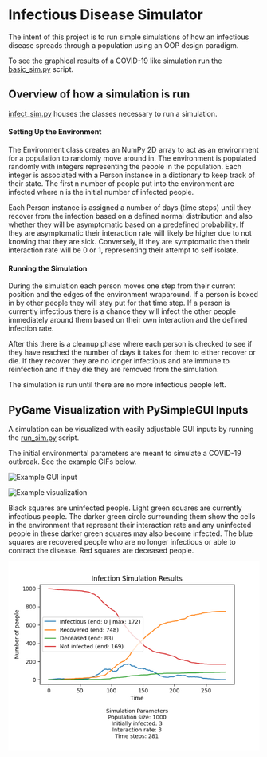 # Infectious Disease Simulator
The intent of this project is to run simple simulations of how an infectious disease spreads through a population using an OOP design paradigm.

To see the graphical results of a COVID-19 like simulation run the [basic_sim.py](basic_sim.py) script.

## Overview of how a simulation is run
[infect_sim.py](infect_sim.py) houses the classes necessary to run a simulation.

#### Setting Up the Environment
The Environment class creates an NumPy 2D array to act as an environment for a population to randomly move around in. The environment is populated randomly with integers representing the people in the population. Each integer is associated with a Person instance in a dictionary to keep track of their state. The first n number of people put into the environment are infected where n is the initial number of infected people.

Each Person instance is assigned a number of days (time steps) until they recover from the infection based on a defined normal distribution and also whether they will be asymptomatic based on a predefined probability. If they are asymptomatic their interaction rate will likely be higher due to not knowing that they are sick. Conversely, if they are symptomatic then their interaction rate will be 0 or 1, representing their attempt to self isolate.

#### Running the Simulation
During the simulation each person moves one step from their current position and the edges of the environment wraparound. If a person is boxed in by other people they will stay put for that time step. If a person is currently infectious there is a chance they will infect the other people immediately around them based on their own interaction and the defined infection rate.

After this there is a cleanup phase where each person is checked to see if they have reached the number of days it takes for them to either recover or die. If they recover they are no longer infectious and are immune to reinfection and if they die they are removed from the simulation.

The simulation is run until there are no more infectious people left.

## PyGame Visualization with PySimpleGUI Inputs

A simulation can be visualized with easily adjustable GUI inputs by running the [run_sim.py](run_sim.py) script.

The initial environmental parameters are meant to simulate a COVID-19 outbreak. See the example GIFs below.

![Example GUI input](/figures/gui.gif)

![Example visualization](/figures/sim_running.gif)

Black squares are uninfected people. Light green squares are currently infectious people. The darker green circle surrounding them show the cells in the environment that represent their interaction rate and any uninfected people in these darker green squares may also become infected. The blue squares are recovered people who are no longer infectious or able to contract the disease. Red squares are deceased people.

![Example simulation graph](figures/infect_sim_graph.png)
